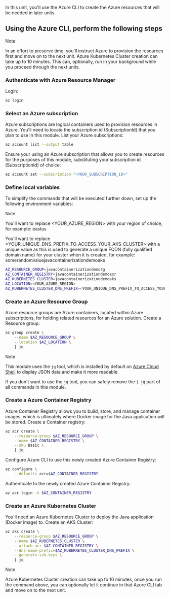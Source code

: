 In this unit, you'll use the Azure CLI to create the Azure resources that will be needed in later units. 

## Using the Azure CLI, perform the following steps

> [!NOTE]
> In an effort to preserve time, you'll instruct Azure to provision the resources first and move on to the next unit. Azure Kubernetes Cluster creation can take up to 10 minutes. This can, optionally, run in your background while you proceed through the next units.

### Authenticate with Azure Resource Manager

Login:

```bash
az login
```

### Select an Azure subscription

Azure subscriptions are logical containers used to provision resources in Azure. You'll need to locate the subscription id (SubscriptionId) that you plan to use in this module. List your Azure subscriptions:

```bash
az account list --output table
```

Ensure your using an Azure subscription that allows you to create resources for the purposes of this module, substituting your subscription id (SubscriptionId) of choice:

```bash
az account set --subscription "<YOUR_SUBSCRIPTION_ID>"
```

### Define local variables

To simplify the commands that will be executed further down, set up the following environment variables:

> [!NOTE]
> You'll want to replace <YOUR_AZURE_REGION> with your region of choice, for example: eastus  
>
> You'll want to replace <YOUR_UNIQUE_DNS_PREFIX_TO_ACCESS_YOUR_AKS_CLUSTER> with a unique value as this is used to generate a unique FQDN (fully qualified domain name) for your cluster when it is created, for example: somerandomvaluejavacontainerizationdemoaks

```bash
AZ_RESOURCE_GROUP=javacontainerizationdemorg
AZ_CONTAINER_REGISTRY=javacontainerizationdemoacr
AZ_KUBERNETES_CLUSTER=javacontainerizationdemoaks
AZ_LOCATION=<YOUR_AZURE_REGION>
AZ_KUBERNETES_CLUSTER_DNS_PREFIX=<YOUR_UNIQUE_DNS_PREFIX_TO_ACCESS_YOUR_AKS_CLUSTER>
```

### Create an Azure Resource Group

Azure resource groups are Azure containers, located within Azure subscriptions, for holding related resources for an Azure solution. Create a Resource group:

```bash
az group create \
    --name $AZ_RESOURCE_GROUP \
    --location $AZ_LOCATION \
    | jq
```

> [!NOTE]
> This module uses the `jq` tool, which is installed by default on [Azure Cloud Shell](https://shell.azure.com/) to display JSON data and make it more readable.
>
> If you don't want to use the `jq` tool, you can safely remove the `| jq` part of all commands in this module.

### Create a Azure Container Registry

Azure Container Registry allows you to build, store, and manage container images, which is ultimately where Docker image for the Java application will be stored. Create a Container registry:

```bash
az acr create \
    --resource-group $AZ_RESOURCE_GROUP \
    --name $AZ_CONTAINER_REGISTRY \
    --sku Basic \
    | jq
```

Configure Azure CLI to use this newly created Azure Container Registry:

```bash
az configure \
    --defaults acr=$AZ_CONTAINER_REGISTRY
```

Authenticate to the newly created Azure Container Registry:

```bash
az acr login -n $AZ_CONTAINER_REGISTRY
```

### Create an Azure Kubernetes Cluster

You'll need an Azure Kubernetes Cluster to deploy the Java application (Docker image) to. Create an AKS Cluster:

```bash
az aks create \
    --resource-group $AZ_RESOURCE_GROUP \
    --name $AZ_KUBERNETES_CLUSTER \
    --attach-acr $AZ_CONTAINER_REGISTRY \
    --dns-name-prefix=$AZ_KUBERNETES_CLUSTER_DNS_PREFIX \
    --generate-ssh-keys \
    | jq
```

> [!NOTE]
> Azure Kubernetes Cluster creation can take up to 10 minutes, once you run the command above, you can optionally let it continue in that Azure CLI tab and move on to the next unit.
